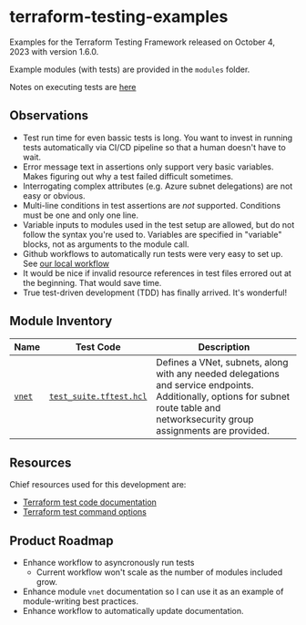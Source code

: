 # terraform-testing-examples
Examples for the Terraform Testing Framework released on October 4, 2023 with version 1.6.0.

Example modules (with tests) are provided in the ```modules``` folder.

Notes on executing tests are [here](./modules/Test-Execution.md)

## Observations
* Test run time for even bassic tests is long. You want to invest in running tests automatically via CI/CD pipeline so that a human doesn't have to wait.
* Error message text in assertions only support very basic variables. Makes figuring out why a test failed difficult sometimes.
* Interrogating complex attributes (e.g. Azure subnet delegations) are not easy or obvious.
* Multi-line conditions in test assertions are *not* supported. Conditions must be one and only one line.
* Variable inputs to modules used in the test setup are allowed, but do not follow the syntax you're used to. Variables are specified in "variable" blocks, not as arguments to the module call.
* Github workflows to automatically run tests were very easy to set up. See [our local workflow](.github/workflows/test-all-modules.yml)
* It would be nice if invalid resource references in test files errored out at the beginning. That would save time.
* True test-driven development (TDD) has finally arrived. It's wonderful!


## Module Inventory

| Name | Test Code | Description |
|--- |--- |--- |
| [```vnet```](modules/vnet/README.md) | [```test_suite.tftest.hcl```](modules/vnet/test_suite.tftest.hcl) | Defines a VNet, subnets, along with any needed delegations and service endpoints. Additionally, options for subnet route table and networksecurity group assignments are provided.|

## Resources

Chief resources used for this development are:
* [Terraform test code documentation](https://developer.hashicorp.com/terraform/language/tests)
* [Terraform test command options](https://developer.hashicorp.com/terraform/cli/commands/test)

## Product Roadmap

* Enhance workflow to asyncronously run tests
    * Current workflow won't scale as the number of modules included grow.
* Enhance module ```vnet``` documentation so I can use it as an example of module-writing best practices.
* Enhance workflow to automatically update documentation.